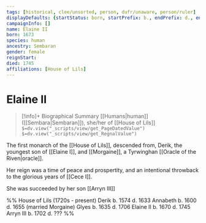 ```yaml
---
tags: [historical, clee/unsorted, person, dufr/unaware, person/ruler]
displayDefaults: {startStatus: born, startPrefix: b., endPrefix: d., endStatus: died}
campaignInfo: []
name: Elaine II
born: 1673
species: human
ancestry: Sembaran
gender: female
reignStart: 
died: 1745
affiliations: [House of Lils]
---
```

# Elaine II
>[!info]+ Biographical Summary
>[[Humans|human]]  ([[Sembara|Sembaran]]), she/her of [[House of Lils]]
>`$=dv.view("_scripts/view/get_PageDatedValue")`
>`$=dv.view("_scripts/view/get_RegnalValue")`

The first monarch of the [[House of Lils]], descended from, Derik, the youngest son of [[Elaine I]], and [[Morgaine]], a Tyrwinghan [[Oracle of the Riven|oracle]].

Her reign was a time of peace and prospertity, and an intentional throwback to the glorious years of [[Cece I]]. 

She was succeeded by her son [[Arryn III]]

%%
House of Lils (1720s - present)
Derik 		b. 1574 d. 1633
Annabeth 	b. 1600 d. 1655 (married Morgaine)
Glyes		b. 1635 d. 1706
Elaine II   b. 1670 d. 1745 
Arryn III   b. 1702 d. ???
%%

